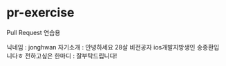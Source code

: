 # pr-exercise
Pull Request 연습용

닉네임 : jonghwan
자기소개 : 안녕하세요 28살 비전공자 ios개발지방생인 송종환입니다ㅎ
전하고싶은 한마디 : 잘부탁드립니다!
